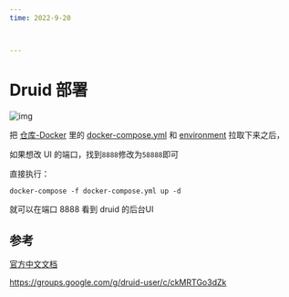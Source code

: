 ```yaml
---
time: 2022-9-20



---
```

# Druid 部署

![img](https://img-blog.csdnimg.cn/20200330134155803.png)



把 [仓库-Docker](https://github.com/apache/druid/tree/master/distribution/docker) 里的 [docker-compose.yml](https://github.com/apache/druid/blob/master/distribution/docker/docker-compose.yml)  和 [environment](https://github.com/apache/druid/blob/master/distribution/docker/environment) 拉取下来之后，

如果想改 UI 的端口，找到`8888`修改为`58888`即可

直接执行：

```
docker-compose -f docker-compose.yml up -d
```

就可以在端口 8888 看到 druid 的后台UI



## 参考

[官方中文文档](http://www.apache-druid.cn/)

https://groups.google.com/g/druid-user/c/ckMRTGo3dZk